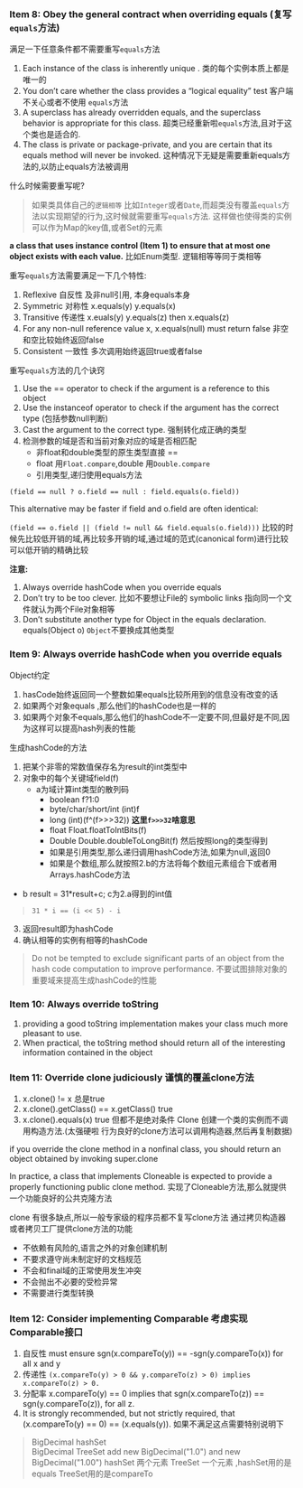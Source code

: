### Item 8: Obey the general contract when overriding equals (复写`equals`方法)
满足一下任意条件都不需要重写`equals`方法
   1. Each instance of the class is inherently unique . 类的每个实例本质上都是唯一的
   2. You don’t care whether the class provides a “logical equality” test 客户端不关心或者不使用 `equals`方法
   3. A superclass has already overridden equals, and the superclass behavior is appropriate for this class. 超类已经重新啦`equals`方法,且对于这个类也是适合的.
   4. The class is private or package-private, and you are certain that its equals method will never be invoked. 这种情况下无疑是需要重新equals方法的,以防止equals方法被调用

什么时候需要重写呢?
>如果类具体自己的`逻辑相等` 比如`Integer`或者`Date`,而超类没有覆盖`equals`方法以实现期望的行为,这时候就需要重写`equals`方法. 这样做也使得类的实例可以作为Map的key值,或者Set的元素

**a class that uses instance control (Item 1) to ensure that at most one object exists with each value.** 比如Enum类型. 逻辑相等等同于类相等


重写`equals`方法需要满足一下几个特性:
  1. Reflexive 自反性  及非null引用, 本身equals本身
  2. Symmetric 对称性  x.equals(y)  y.equals(x)
  3. Transitive 传递性  x.euals(y)  y.equals(z) then  x.equals(z)
  4. For any non-null reference value x, x.equals(null) must return false  非空和空比较始终返回false
  5. Consistent 一致性  多次调用始终返回true或者false

重写`equals`方法的几个诀窍
 1. Use the == operator to check if the argument is a reference to this object
 2. Use the instanceof operator to check if the argument has the correct type  (包括参数null判断)
 3. Cast the argument to the correct type. 强制转化成正确的类型
 4. 检测参数的域是否和当前对象对应的域是否相匹配
     + 非float和double类型的原生类型直接 ==
     + float 用`Float.compare`,double 用`Double.compare`
     + 引用类型,递归使用equals方法

`(field == null ? o.field == null : field.equals(o.field))`

This alternative may be faster if field and o.field are often identical:

`(field == o.field || (field != null && field.equals(o.field)))`
比较的时候先比较低开销的域,再比较多开销的域,通过域的范式(canonical form)进行比较可以低开销的精确比较

**注意:**
  1. Always override hashCode when you override equals
  2. Don’t try to be too clever. 比如不要想让File的 symbolic links 指向同一个文件就认为两个File对象相等
  3. Don’t substitute another type for Object in the equals declaration.   equals(Object o) `Object`不要换成其他类型


### Item 9: Always override hashCode when you override equals
Object约定
1. hasCode始终返回同一个整数如果equals比较所用到的信息没有改变的话
2. 如果两个对象equals ,那么他们的hashCode也是一样的
3. 如果两个对象不equals,那么他们的hashCode不一定要不同,但最好是不同,因为这样可以提高hash列表的性能

生成hashCode的方法
1. 把某个非零的常数值保存名为result的int类型中
2. 对象中的每个关键域field(f)
   + a为域计算int类型的散列码
     - boolean    f?1:0
     - byte/char/short/int  (int)f
     - long   (int)(f^(f>>>32))   **这里`f>>>32`啥意思**
     - float  Float.floatToIntBits(f)
     - Double  Double.doubleToLongBit(f) 然后按照long的类型得到
     - 如果是引用类型,那么递归调用hashCode方法,如果为null,返回0
     - 如果是个数组,那么就按照2.b的方法将每个数组元素组合下或者用Arrays.hashCode方法
  + b result = 31*result+c; c为2.a得到的int值   
  >`31 * i == (i << 5) - i`

3. 返回result即为hashCode
4. 确认相等的实例有相等的hashCode

>Do not be tempted to exclude significant parts of an object from the hash code computation to improve performance. 不要试图排除对象的重要域来提高生成hashCode的性能



### Item 10: Always override toString
1. providing a good toString implementation makes your class
much more pleasant to use.
2. When practical, the toString method should return all of the interesting information contained in the object

### Item 11: Override clone judiciously 谨慎的覆盖clone方法
1. x.clone() != x  总是true
2. x.clone().getClass() == x.getClass()  true
3. x.clone().equals(x) true    但都不是绝对条件
Clone 创建一个类的实例而不调用构造方法.(太强硬啦 行为良好的clone方法可以调用构造器,然后再复制数据)

if you override the clone method in a nonfinal class, you should
return an object obtained by invoking super.clone

In practice, a class that implements Cloneable is expected to provide a properly functioning public clone method. 实现了Cloneable方法,那么就提供一个功能良好的公共克隆方法

clone 有很多缺点,所以一般专家级的程序员都不复写clone方法
通过拷贝构造器或者拷贝工厂提供clone方法的功能
  + 不依赖有风险的,语言之外的对象创建机制
  + 不要求遵守尚未制定好的文档规范
  + 不会和final域的正常使用发生冲突
  + 不会抛出不必要的受检异常
  + 不需要进行类型转换

### Item 12: Consider implementing Comparable 考虑实现Comparable接口
1. 自反性    must ensure sgn(x.compareTo(y)) == -sgn(y.compareTo(x)) for all x and y
2. 传递性   `(x.compareTo(y) > 0 && y.compareTo(z) > 0) implies x.compareTo(z) > 0.`
3. 分配率   x.compareTo(y) == 0 implies that sgn(x.compareTo(z)) == sgn(y.compareTo(z)), for all z.
4. It is strongly recommended, but not strictly required, that (x.compareTo(y)
== 0) == (x.equals(y)).  如果不满足这点需要特别说明下
> BigDecimal  hashSet  
> BigDecimal TreeSet
> add new BigDecimal("1.0") and new BigDecimal("1.00")
> hashSet 两个元素  TreeSet 一个元素   ,hashSet用的是equals  TreeSet用的是compareTo

